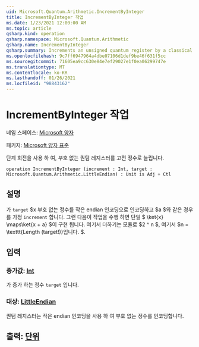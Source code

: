 ```yaml
---
uid: Microsoft.Quantum.Arithmetic.IncrementByInteger
title: IncrementByInteger 작업
ms.date: 1/23/2021 12:00:00 AM
ms.topic: article
qsharp.kind: operation
qsharp.namespace: Microsoft.Quantum.Arithmetic
qsharp.name: IncrementByInteger
qsharp.summary: Increments an unsigned quantum register by a classical integer, using phase rotations.
ms.openlocfilehash: 9c7ff6947964a4dbe07106d1def9be46f631f5cc
ms.sourcegitcommit: 71605ea9cc630e84e7ef29027e1f0ea06299747e
ms.translationtype: MT
ms.contentlocale: ko-KR
ms.lasthandoff: 01/26/2021
ms.locfileid: "98843162"
---
```

# <a name="incrementbyinteger-operation"></a>IncrementByInteger 작업

네임 스페이스: [Microsoft 양자](xref:Microsoft.Quantum.Arithmetic)

패키지: [Microsoft 양자 표준](https://nuget.org/packages/Microsoft.Quantum.Standard)


단계 회전을 사용 하 여, 부호 없는 퀀텀 레지스터를 고전 정수로 늘립니다.

```qsharp
operation IncrementByInteger (increment : Int, target : Microsoft.Quantum.Arithmetic.LittleEndian) : Unit is Adj + Ctl
```


## <a name="description"></a>설명

가 `target` $x 부호 없는 정수를 작은 endian 인코딩으로 인코딩하고 $a $와 같은 경우를 가정 `increment` 합니다.
그런 다음이 작업을 수행 하면 단일 $ \ket{x} \maps\ket{x + a} $이 구현 됩니다. 여기서 더하기는 모듈로 $2 ^ n $, 여기서 $n = \texttt{Length (target!)}입니다. $.

## <a name="input"></a>입력

### <a name="increment--int"></a>증가값: [Int](xref:microsoft.quantum.lang-ref.int)

가 증가 하는 정수 `target` 입니다.


### <a name="target--littleendian"></a>대상: [LittleEndian](xref:Microsoft.Quantum.Arithmetic.LittleEndian)

퀀텀 레지스터는 작은 endian 인코딩을 사용 하 여 부호 없는 정수를 인코딩합니다.



## <a name="output--unit"></a>출력: [단위](xref:microsoft.quantum.lang-ref.unit)

